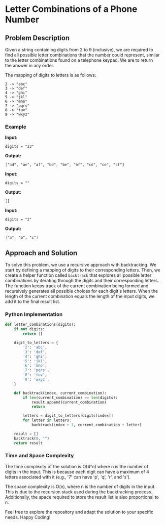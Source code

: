 # Letter Combinations of a Phone Number

## Problem Description

Given a string containing digits from 2 to 9 (inclusive), we are required to find all possible letter combinations that the number could represent, similar to the letter combinations found on a telephone keypad. We are to return the answer in any order.

The mapping of digits to letters is as follows:

```
2 -> "abc"
3 -> "def"
4 -> "ghi"
5 -> "jkl"
6 -> "mno"
7 -> "pqrs"
8 -> "tuv"
9 -> "wxyz"
```

### Example

**Input:**
```
digits = "23"
```

**Output:**
```
["ad", "ae", "af", "bd", "be", "bf", "cd", "ce", "cf"]
```

**Input:**
```
digits = ""
```

**Output:**
```
[]
```

**Input:**
```
digits = "2"
```

**Output:**
```
["a", "b", "c"]
```

## Approach and Solution

To solve this problem, we use a recursive approach with backtracking. We start by defining a mapping of digits to their corresponding letters. Then, we create a helper function called `backtrack` that explores all possible letter combinations by iterating through the digits and their corresponding letters. The function keeps track of the current combination being formed and recursively generates all possible choices for each digit's letters. When the length of the current combination equals the length of the input digits, we add it to the final result list.

### Python Implementation

```python
def letter_combinations(digits):
    if not digits:
        return []

    digit_to_letters = {
        '2': 'abc',
        '3': 'def',
        '4': 'ghi',
        '5': 'jkl',
        '6': 'mno',
        '7': 'pqrs',
        '8': 'tuv',
        '9': 'wxyz',
    }

    def backtrack(index, current_combination):
        if len(current_combination) == len(digits):
            result.append(current_combination)
            return

        letters = digit_to_letters[digits[index]]
        for letter in letters:
            backtrack(index + 1, current_combination + letter)

    result = []
    backtrack(0, "")
    return result
```

### Time and Space Complexity

The time complexity of the solution is O(4^n) where n is the number of digits in the input. This is because each digit can have a maximum of 4 letters associated with it (e.g., '7' can have 'p', 'q', 'r', and 's').

The space complexity is O(n), where n is the number of digits in the input. This is due to the recursion stack used during the backtracking process. Additionally, the space required to store the result list is also proportional to n.

Feel free to explore the repository and adapt the solution to your specific needs. Happy Coding!